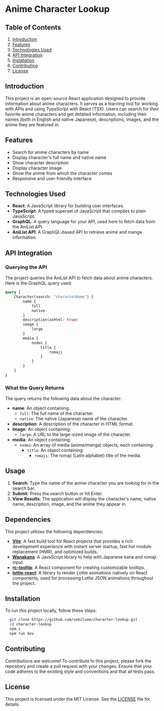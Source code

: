 # Anime Character Lookup

## Table of Contents

1. [Introduction](#introduction)
2. [Features](#features)
3. [Technologies Used](#technologies-used)
5. [API Integration](#api-integration)
7. [Installation](#installation)
8. [Contributing](#contributing)
9. [License](#license)

## Introduction

This project is an open-source React application designed to provide information about anime characters. It serves as a learning tool for working with APIs and using TypeScript with React (TSX). Users can search for their favorite anime characters and get detailed information, including their names (both in English and native Japanese), descriptions, images, and the anime they are featured in.

## Features

- Search for anime characters by name
- Display character's full name and native name
- Show character description
- Display character image
- Show the anime from which the character comes
- Responsive and user-friendly interface

## Technologies Used

- **React**: A JavaScript library for building user interfaces.
- **TypeScript**: A typed superset of JavaScript that compiles to plain JavaScript.
- **GraphQL**: A query language for your API, used here to fetch data from the AniList API.
- **AniList API**: A GraphQL-based API to retrieve anime and manga information.


## API Integration

### Querying the API

The project queries the AniList API to fetch data about anime characters. Here is the GraphQL query used:

```graphql
query {
    Character(search: "characterName") {
        name {
            full
            native
        }
        description(asHtml: true)
        image {
            large
        }
        media {
            nodes {
                title {
                    romaji
                }
            }
        }
    }
}
```

### What the Query Returns

The query returns the following data about the character:

- **name**: An object containing:
  - `full`: The full name of the character.
  - `native`: The native (Japanese) name of the character.
- **description**: A description of the character in HTML format.
- **image**: An object containing:
  - `large`: A URL to the large-sized image of the character.
- **media**: An object containing:
  - `nodes`: An array of media (anime/manga) objects, each containing:
    - `title`: An object containing:
      - `romaji`: The romaji (Latin alphabet) title of the media.

## Usage

1. **Search**: Type the name of the anime character you are looking for in the search bar.
2. **Submit**: Press the search button or hit Enter.
3. **View Results**: The application will display the character's name, native name, description, image, and the anime they appear in.

## Dependencies

This project utilizes the following dependencies:

- **[Vite](https://vitejs.dev/)**: A fast build tool for React projects that provides a rich development experience with instant server startup, fast hot module replacement (HMR), and optimized builds.
- **[Wanakana](https://wanakana.com/)**: A JavaScript library to help with Japanese kana and romaji input.
- **[rc-tooltip](https://github.com/react-component/tooltip)**: A React component for creating customizable tooltips.
- **[lottie-react](https://github.com/Gamote/lottie-react)**: A library to render Lottie animations natively on React components, used for processing Lottie JSON animations throughout the project.

## Installation

To run this project locally, follow these steps:

```sh
  git clone https://github.com/sebilune/character-lookup.git
  cd character-lookup
  npm i
  npm run dev
```
## Contributing

Contributions are welcome! To contribute to this project, please fork the repository and create a pull request with your changes. Ensure that your code adheres to the existing style and conventions and that all tests pass.

## License

This project is licensed under the MIT License. See the [LICENSE](LICENSE) file for details.
